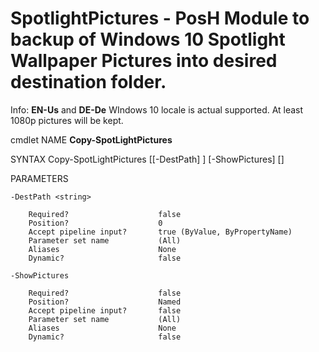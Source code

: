 # SpotlightPictures - PosH Module to backup of Windows 10 Spotlight Wallpaper Pictures into desired destination folder.

Info: <b>EN-Us</b> and <b>DE-De</b> WIndows 10 locale is actual supported. At least 1080p pictures will be kept.

cmdlet NAME
    <b>Copy-SpotLightPictures</b>

SYNTAX
    Copy-SpotLightPictures [[-DestPath] <string>] [-ShowPictures]  [<CommonParameters>]


PARAMETERS
    
    -DestPath <string>

        Required?                    false
        Position?                    0
        Accept pipeline input?       true (ByValue, ByPropertyName)
        Parameter set name           (All)
        Aliases                      None
        Dynamic?                     false

    -ShowPictures

        Required?                    false
        Position?                    Named
        Accept pipeline input?       false
        Parameter set name           (All)
        Aliases                      None
        Dynamic?                     false
